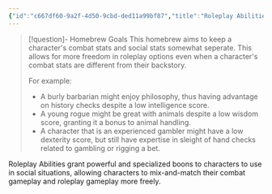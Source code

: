 ```yaml
---
{"id":"c667df60-9a2f-4d50-9cbd-ded11a99bf87","title":"Roleplay Abilities","description":"Roleplay Abilities grant powerful and specialized boons to characters to use in social situations, allowing characters to mix-and-match their combat gameplay and roleplay gameplay more freely.","publish":true,"date_created":"Sunday, April 21st 2024, 10:02:46 pm","date_modified":"Friday, April 26th 2024, 11:23:02 pm","editing_lock":true,"live_preview":true,"cssclasses":["mado-heading","index-page","hide-date"],"PassFrontmatter":true}
---
```



> [!question]- Homebrew Goals
> This homebrew aims to keep a character's combat stats and social stats somewhat seperate. This allows for more freedom in roleplay options even when a character's combat stats are different from their backstory.
>
> For example:
> - A burly barbarian might enjoy philosophy, thus having advantage on history checks despite a low intelligence score.
> - A young rogue might be great with animals despite a low wisdom score, granting it a bonus to animal handling.
> - A character that is an experienced gambler might have a low dexterity score, but still have expertise in sleight of hand checks related to gambling or rigging a bet.

Roleplay Abilities grant powerful and specialized boons to characters to use in social situations, allowing characters to mix-and-match their combat gameplay and roleplay gameplay more freely.
